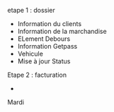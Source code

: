 etape 1 : dossier  
-   Information  du clients 
-   Information de la marchandise 
- ELement Debours   
- Information Getpass 
- Vehicule 
- Mise à jour Status 

Etape 2 : facturation 

- 


Mardi  